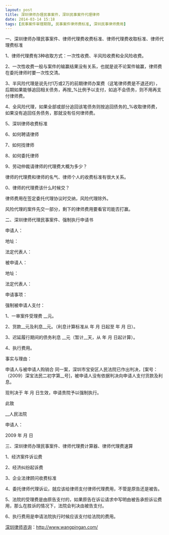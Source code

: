 ```yaml
---
layout: post
title: 深圳律师办理民事案件，深圳民事案件代理律师
date: 2014-03-14 15:18
tags: [民事案件审理期限, 民事案件律师费标准, 深圳民事律师费用]
---
```

一、深圳律师办理民事案件、律师代理费收费标准、律师代理费收取标准、律师代理费标准

1、律师代理费有3种收取方式：一次性收费、半风险收费和全风险收费。

2、一次性收费一般与案件的输赢结果没有关系，也就是说不论案件输赢，律师费在委托律师时要一次性交清。

3、半风险代理是说先付1万或2万的前期律师办案费（这笔律师费是不退还的），后期如果能够追回相关债务，再按_%比例予以支付，如追不会债务，则不用再支付律师费。

4、全风险代理，如果全部或部分追回该笔债务则按追回债务的_%收取律师费，如果没有追回任务债务，那就没有任何律师费。

5、深圳律师收费标准

6、如何聘请律师

7、如何找律师

8、如何委托律师

9、劳动仲裁请律师的代理费大概为多少？

律师的代理费和律师的名气、律师个人的收费标准有很大关系。

0、律师的代理费该什么时候交？

律师费用在签定委托代理协议时交纳，风险代理除外。

风险代理的案件先交一部分，剩下的律师费用要看官司能否打赢。

二、深圳律师代理民事案件、强制执行申请书

申请人：

地址：

法定代表人：

被申请人：

地址：

法定代表人：

申请事项：

强制被申请人支付：

1、一审案件受理费 __元。

2、货款__元及利息__元。（利息计算标准从 年 月 日起至 年 月 日）。

3、迟延履行期间的债务利息 __元（暂计__天，从 年 月 日起计算）。

4、执行费用。

事实与理由：

申请人与被申请人购销合 同一案，深圳市宝安区人民法院已作出判决，[案号：（2009）深宝法民二初字第__号]，被申请人没有依据判决向申请人支付货款及利息。

现判决于 年 月 日生效，申请贵院予以强制执行。

此致

__人民法院

申请人：

2009 年 月 日

三、深圳律师办理民事案件、律师代理费计算器、律师代理费速算

1、经济案件诉讼费

2、经济纠纷起诉费

3、企业法律顾问收费标准

4、委托律师代理诉讼，就应该给律师支付律师代理费用，不管是原告还是被告。

5、法院的受理费是由原告支付的，如果原告在诉讼请求中写明由被告承担诉讼费用，那么在胜诉的情况下，法院会判决由被告支付。

6、执行费用是申请法院执行时候应该支付给法院的费用。

<a href="http://www.wangpingan.com/">深圳律师咨询</a>：<a href="http://www.wangpingan.com/">http://www.wangpingan.com/</a>

